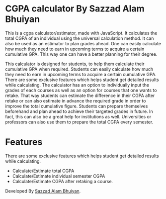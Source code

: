 # CGPA calculator By Sazzad Alam Bhuiyan
This is a cgpa calculator/estimator, made with JavaScript. It calculates the total CGPA of an individual using the universal calculation method. It can also be used as an estimator to plan grades ahead. One can easily calculate how much they need to earn in upcoming terms to acquire a certain cumulative GPA. This way one can have a better planning for their degree.

This calculator is designed for students, to help them calculate their cumulative GPA when required. Students can easily calculate how much they need to earn in upcoming terms to acquire a certain cumulative GPA. There are some exclusive features which helps student get detailed results while calculating. The calculator has an option to individually input the grades of each courses as well as an option for courses that one wants to retake. That way students can estimate the difference in their CGPA after retake or can also estimate in advance the required grade in order to improve the total cumulative figure. Students can prepare themselves beforehand and plan ahead to achieve their targeted grades in future. In fact, this can also be a great help for institutions as well. Universities or professors can also use them to prepare the total CGPA every semester.

# Features
There are some exclusive features which helps student get detailed results while calculating.

- Calculate/Estimate total CGPA
- Calculate/Estimate individual semester CGPA
- Calculate/Estimate CGPA after retaking a course. 


Developed By [Sazzad Alam Bhuiyan](https://github.com/Sazzad05).